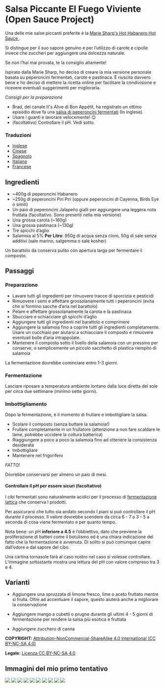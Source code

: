 # Salsa Piccante El Fuego Viviente (Open Sauce Project)

Una delle mie salse piccanti preferite è la [Marie Sharp's Hot Habanero Hot Sauce ](http://www.sammcgees.com/habanero-hot-sauce/marie-sharps-hot-habanero-hot-sauce-10oz.html).

Si distingue per il suo sapore genuino e per l’utilizzo di carote e cipolle invece che zuccheri per aggiungere una dolcezza naturale.

Se non l’hai mai provata, te la consiglio altamente! 

Ispirato dalla Marie Sharp, ho deciso di creare la mia versione personale basata su peperoncini fermentati, carote e pastinaca.
È riuscita davvero bene e ho deciso di mettere la ricetta online per facilitare la condivisione e ricevere eventuali suggerimenti per migliorarla.

*Consigli per la preparazione*

* Brad, del canale It's Alive di Bon Appétit, ha registrato un ottimo episodio dove fa una [salsa di peperoncini fermentati](https://www.youtube.com/watch?v=UGjCeAbWKPo) (In inglese).
* Usare i guanti e lavorare velocemente! 😉
* (facoltativo) Controllare il pH. Vedi sotto.

### Traduzioni

* [Inglese](README.md)
* [Cinese](README-CN.md)
* [Spagnolo](README-ES.md)
* [Italiano](README-IT.md)
* [Francese](README-FR.md)

## Ingredienti

* ~400g di peperoncini Habanero
* ~250g di peperoncini Piri Piri (oppure peperoncini di Cayenna, Birds Eye o simili)
* Un paio di peperoncini Jalapeño gialli per aggiungere una leggera nota fruttata (facoltativo. Sono presenti nella mia versione)
* Una grossa carota (~160g)
* Una grossa pastinaca (~130g)
* Tre spicchi d’aglio
* Salamoia al 5% __Per Litro__: 950g di acqua senza cloro, 50g di sale senza additivi (sale marino, salgemma o sale kosher) 

Un barattolo da conserva pulito con apertura larga per fermentare il composto.

## Passaggi

### Preparazione

* Lavare tutti gli  ingredienti per rimuovere tracce di sporcizia e pesticidi
* Rimuovere i semi e affettare grossolanamente tutti i peperoncini (evita che si formino sacche d’aria nel barattolo)
* Pelare e affettare grossolanamente la carota e la pastinaca
* Sbucciare e schiacciare gli spicchi d’aglio
* Aggiungere tutti gli ingredienti nel barattolo e comprimere
* Aggiungere la salamoia fino a coprire tutti gli ingredienti completamente. Usare un cucchiaio per aiutarsi a schiacciare il composto e rimuovere eventuali bolle d’aria intrappolate.
* Mantenere il composto sotto il livello della salamoia con un pressino per conserve, o semplicemente un piccolo sacchetto di plastica riempito di salamoia

La fermentazione dovrebbe cominciare entro 1-3 giorni.

### Fermentazione

Lasciare riposare a temperatura ambiente lontano dalla luce diretta del sole per circa due settimane (minimo sette giorni).

### Imbottigliamento

Dopo la fermentazione, è il momento di frullare e imbottigliare la salsa.

* Scolare il composto (senza buttare la salamoia!)
* Frullare completamente in un frullatore  (attenzione a non fare scaldare le lame, potrebbe uccidere la coltura batterica)
* Riaggiungere a poco a poco la salamoia fino ad ottenere la consistenza desiderata
* Imbottigliare
* Mantenere nel frigorifero

*FATTO!*

Dovrebbe conservarsi per almeno un paio di mesi.

#### Controllare il pH per essere sicuri (facoltativo)

I cibi fermentati sono naturalmente acidici per il processo di [fermentazione lattica](https://it.wikipedia.org/wiki/Fermentazione_lattica) che conserva I prodotti.

Per assicurarsi che tutto sia andato secondo I piani si può controllare il pH durante il processo. Il valore dovrebbe scendere da circa 6 - 7 a 3 - 5 a seconda di cosa viene fermentato e per quanto tempo.

Nota bene: un pH **inferiore a 4.5** è l’obbiettivo, dato che previene la proliferazione di batteri come il botulismo ed è una chiara indicazione del fatto che la fermentazione è avvenuta. Di solito si può comunque capire dall’odore e dal sapore del cibo.

Una cartina tornasole farà al caso nostro nel caso si volesse controllare. L’immagine sottostante mostra una lettura del pH con valore compreso tra 3 e 4.

## Varianti

* Aggiungere una spruzzata di limone fresco, lime o aceto fruttato mentre si frulla. Oltre ad accentuare il sapore, questo aiuterà anche a migliorare la conservazione

* Aggiungere mango a cubetti o prugne durante gli ultimi 4 - 5 giorni di fermentazione per rendere la salsa più esotica e fruttata

* Aggiungere zucchero di canna

**COPYRIGHT:** [Attribution-NonCommercial-ShareAlike 4.0 International (CC BY-NC-SA 4.0)](https://creativecommons.org/licenses/by-nc-sa/4.0/)

**Legale:** [Licenza CC BY-NC-SA 4.0](https://creativecommons.org/licenses/by-nc-sa/4.0/legalcode)

## Immagini del mio primo tentativo

![](/images/v1/20180714_121505.jpg?raw=true)
![](/images/v1/20180630_161027.jpg?raw=true)
![](/images/v1/20180630_170759.jpg?raw=true)
![](/images/v1/20180702_075317.jpg?raw=true)
![](/images/v1/20180714_114401.jpg?raw=true)
![](/images/v1/20180714_114706.jpg?raw=true)
![](/images/v1/20180714_115547.jpg?raw=true)
![](/images/v1/20180714_115701.jpg?raw=true)
![](/images/v1/20180714_120046.jpg?raw=true)
![](/images/v1/20180714_120432.jpg?raw=true)
